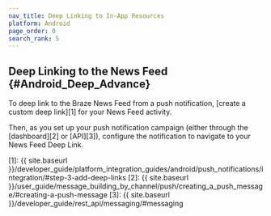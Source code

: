 ```yaml
---
nav_title: Deep Linking to In-App Resources
platform: Android
page_order: 0
search_rank: 5
---
```

## Deep Linking to the News Feed {#Android_Deep_Advance}

To deep link to the Braze News Feed from a push notification, [create a custom deep link][1] for your News Feed activity.

Then, as you set up your push notification campaign (either through the [dashboard][2] or [API][3]), configure the notification to navigate to your News Feed Deep Link.

[1]: {{ site.baseurl }}/developer_guide/platform_integration_guides/android/push_notifications/integration/#step-3-add-deep-links
[2]: {{ site.baseurl }}/user_guide/message_building_by_channel/push/creating_a_push_message/#creating-a-push-message
[3]: {{ site.baseurl }}/developer_guide/rest_api/messaging/#messaging
